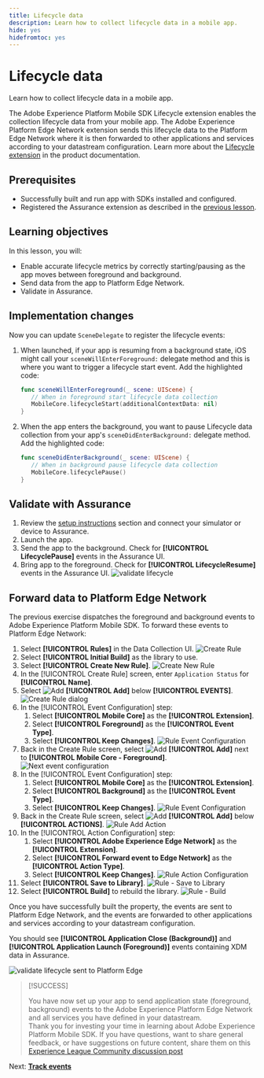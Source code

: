 ```yaml
---
title: Lifecycle data
description: Learn how to collect lifecycle data in a mobile app.
hide: yes
hidefromtoc: yes
---
```

# Lifecycle data

Learn how to collect lifecycle data in a mobile app.

The Adobe Experience Platform Mobile SDK Lifecycle extension enables the collection  lifecycle data from your mobile app. The Adobe Experience Platform Edge Network extension sends this lifecycle data to the Platform Edge Network where it is then  forwarded to other applications and services according to your datastream configuration. Learn more about the [Lifecycle extension](https://developer.adobe.com/client-sdks/documentation/lifecycle-for-edge-network/) in the product documentation.


## Prerequisites

* Successfully built and run app with SDKs installed and configured.
* Registered the Assurance extension as described in the [previous lesson](install-sdks.md).

## Learning objectives

In this lesson, you will:

<!--
* Add lifecycle field group to the schema.
* -->
* Enable accurate lifecycle metrics by correctly starting/pausing as the app moves between foreground and background.
* Send data from the app to Platform Edge Network.
* Validate in Assurance.

<!--
## Add lifecycle field group to schema

The Consumer Experience Event field group you added in the [previous lesson](create-schema.md) already contains the lifecycle fields, so you can skip this step. If you don't use Consumer Experience Event field group in your own app, you can add the lifecycle fields by doing the following:

1. Navigate to the schema interface as described in the [previous lesson](create-schema.md).
1. Open the **Luma Mobile App Event Schema** schema and select **[!UICONTROL Add]** next to Field groups.
    ![select add](assets/lifecycle-add.png)
1. In the search bar, enter "lifecycle".
1. Select the checkbox next to **[!UICONTROL AEP Mobile Lifecycle Details]**.
1. Select **[!UICONTROL Add field groups]**.
    ![add field group](assets/lifecycle-lifecycle-field-group.png)
1. Select **[!UICONTROL Save]**.
    ![save](assets/lifecycle-lifecycle-save.png)
-->

## Implementation changes

Now you can update `SceneDelegate` to register the lifecycle events:

1. When launched, if your app is resuming from a background state, iOS might call your `sceneWillEnterForeground:` delegate method and this is where you want to trigger a lifecycle start event. Add the highlighted code:
 
   ```swift {highlight="3"}
   func sceneWillEnterForeground(_ scene: UIScene) {
      // When in foreground start lifecycle data collection
      MobileCore.lifecycleStart(additionalContextData: nil)
   }
   ```

1. When the app enters the background, you want to pause Lifecycle data collection from your app's `sceneDidEnterBackground:` delegate method. Add the highlighted code:

   ```swift {highlight="3"}
   func sceneDidEnterBackground(_ scene: UIScene) {
      // When in background pause lifecycle data collection
      MobileCore.lifecyclePause()
   }
   ```

## Validate with Assurance

1. Review the [setup instructions](assurance.md) section and connect your simulator or device to Assurance.
1. Launch the app.
1. Send the app to the background. Check for **[!UICONTROL LifecyclePause]** events in the Assurance UI.
1. Bring app to the foreground. Check for **[!UICONTROL LifecycleResume]** events in the Assurance UI.
![validate lifecycle](assets/lifecycle-lifecycle-assurance.png)


## Forward data to Platform Edge Network

The previous exercise dispatches the foreground and background events to Adobe Experience Platform Mobile SDK. To forward these events to Platform Edge Network:

1. Select **[!UICONTROL Rules]** in the Data Collection UI.
   ![Create Rule](assets/rule-create.png)
1. Select **[!UICONTROL Initial Build]** as the library to use.
1. Select **[!UICONTROL Create New Rule]**.
   ![Create New Rule](assets/rules-create-new.png)
1. In the [!UICONTROL Create Rule] screen, enter `Application Status` for **[!UICONTROL Name]**.
1. Select ![Add](https://spectrum.adobe.com/static/icons/workflow_18/Smock_AddCircle_18_N.svg) **[!UICONTROL Add]** below **[!UICONTROL EVENTS]**.
   ![Create Rule dialog](assets/rule-create-name.png) 
1. In the [!UICONTROL Event Configuration] step:
   1. Select **[!UICONTROL Mobile Core]** as the **[!UICONTROL Extension]**.
   1. Select **[!UICONTROL Foreground]** as the **[!UICONTROL Event Type]**.
   1. Select **[!UICONTROL Keep Changes]**.
      ![Rule Event Configuration](assets/rule-event-configuration.png)
1. Back in the Create Rule screen, select ![Add](https://spectrum.adobe.com/static/icons/workflow_18/Smock_AddCircle_18_N.svg) **[!UICONTROL Add]** next to **[!UICONTROL Mobile Core - Foreground]**.
   ![Next event configuration](assets/rule-event-configuration-next.png)
1. In the [!UICONTROL Event Configuration] step:
   1. Select **[!UICONTROL Mobile Core]** as the **[!UICONTROL Extension]**.
   1. Select **[!UICONTROL Background]** as the **[!UICONTROL Event Type]**.
   1. Select **[!UICONTROL Keep Changes]**.
      ![Rule Event Configuration](assets/rule-event-configuration-background.png)
1. Back in the Create Rule screen, select ![Add](https://spectrum.adobe.com/static/icons/workflow_18/Smock_AddCircle_18_N.svg) **[!UICONTROL Add]** below **[!UICONTROL ACTIONS]**.
   ![Rule Add Action](assets/rule-action-button.png)
1. In the [!UICONTROL Action Configuration] step:
   1. Select **[!UICONTROL Adobe Experience Edge Network]** as the **[!UICONTROL Extension]**.
   1. Select **[!UICONTROL Forward event to Edge Network]** as the **[!UICONTROL Action Type]**.
   1. Select **[!UICONTROL Keep Changes]**.
      ![Rule Action Configuration](assets/rule-action-configuration.png)
1. Select **[!UICONTROL Save to Library]**.
   ![Rule - Save to Library](assets/rule-save-to-library.png)
1. Select **[!UICONTROL Build]** to rebuild the library.
   ![Rule - Build](assets/rule-build.png)

Once you have successfully built the property, the events are sent to Platform Edge Network, and the events are forwarded to other applications and services according to your datastream configuration.

You should see **[!UICONTROL Application Close (Background)]** and **[!UICONTROL Application Launch (Foreground)]** events containing XDM data in Assurance.

![validate lifecycle sent to Platform Edge](assets/lifecycle-edge-assurance.png)

>[!SUCCESS]
>
>You have now set up your app to send application state (foreground, background) events to the Adobe Experience Platform Edge Network and all services you have defined in your datastream.<br>Thank you for investing your time in learning about Adobe Experience Platform Mobile SDK. If you have questions, want to share general feedback, or have suggestions on future content, share them on this [Experience League Community discussion post](https://experienceleaguecommunities.adobe.com/t5/adobe-experience-platform-launch/tutorial-discussion-implement-adobe-experience-cloud-in-mobile/td-p/443796)

Next: **[Track events](events.md)**
